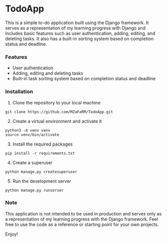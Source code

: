 # TodoApp

This is a simple to-do application built using the Django framework. It serves as a representation of my learning progress with Django and includes basic features such as user authentication, adding, editing, and deleting tasks. It also has a built-in sorting system based on completion status and deadline.

### Features
- User authentication
- Adding, editing and deleting tasks
- Built-in task sorting system based on completion status and deadline

### Installation
1. Clone the repository to your local machine

```
git clone https://github.com/MZaFaRM/TodoApp.git
```

2. Create a virtual environment and activate it

```
python3 -m venv venv
source venv/bin/activate
```

3. Install the required packages

```
pip install -r requirements.txt
```

4. Create a superuser

```
python manage.py createsuperuser
```

5. Run the development server

```
python manage.py runserver
```

### Note
This application is not intended to be used in production and serves only as a representation of my learning progress with the Django framework. Feel free to use the code as a reference or starting point for your own projects.

Enjoy!
